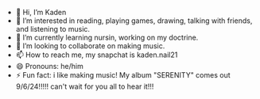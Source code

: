 - 👋 Hi, I’m Kaden
- 👀 I’m interested in reading, playing games, drawing, talking with friends, and listening to music.
- 🌱 I’m currently learning nursin, working on my doctrine.
- 💞️ I’m looking to collaborate on making music.
- 📫 How to reach me, my snapchat is kaden.nail21
- 😄 Pronouns: he/him
- ⚡ Fun fact: i like making music! My album "SERENITY" comes out 9/6/24!!!!! can't wait for you all to hear it!!!

<!---
kadenminaj/kadenminaj is a ✨ special ✨ repository because its `README.md` (this file) appears on your GitHub profile.
You can click the Preview link to take a look at your changes.
--->
